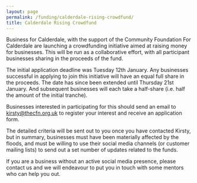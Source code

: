 ```yaml
---
layout: page
permalink: /funding/calderdale-rising-crowdfund/
title: Calderdale Rising Crowdfund
---
```


Business for Calderdale, with the support of the Community Foundation For Calderdale are launching a crowdfunding initiative aimed at raising money for businesses.
This will be run as a collaborative effort, with all participant businesses sharing in the proceeds of the fund.

The initial application deadline was Tuesday 12th January. Any businesses successful in applying to join this initiative will have an equal full share in the proceeds. The date has since been extended until Thursday 21st January. And subsequent businesses will each take a half-share (i.e. half the amount of the initial tranche).

Businesses interested in participating for this should send an email
to kirsty@thecfn.org.uk
to register your interest and receive an application form.

The detailed criteria will be sent out to you once you have contacted Kirsty, but in summary, businesses must have been materially affected by the floods, and must be willing to use their social media channels (or customer mailing lists) to send out a set number of updates related to the funds.

If you are a business without an active social media presence, please contact us and we will endeavour to put you in touch with some mentors who can help you out.